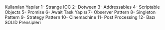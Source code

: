 Kullanılan Yapılar
1- Strange IOC
2- Dotween
3- Addressables
4- Scriptable Objects
5- Promise
6- Await Task Yapısı
7- Observer Pattern
8- Singleton Pattern
9- Strategy Pattern
10- Cinemachine
11- Post Processing
12- Bazı SOLID Prensipleri
